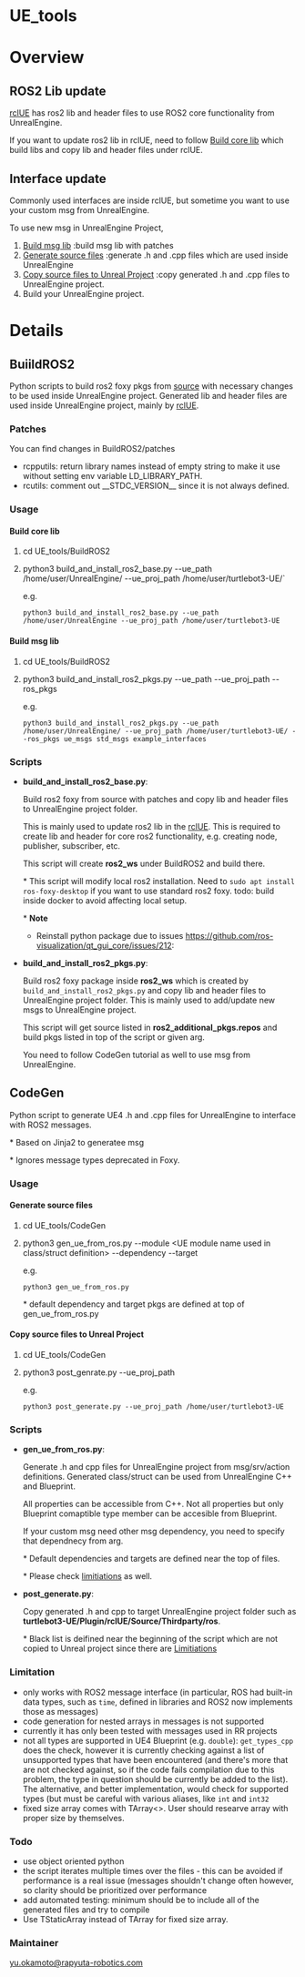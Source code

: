 UE_tools
==========

# Overview

## ROS2 Lib update

[rclUE](https://github.com/rapyuta-robotics/rclUE) has ros2 lib and header files to use ROS2 core 
    functionality from UnrealEngine. 
    
If you want to update ros2 lib in rclUE, need to follow [Build core lib](#build-core-lib) which build libs and copy lib and header files under rclUE.

## Interface update

Commonly used interfaces are inside rclUE, but sometime you want to use your custom msg from UnrealEngine.

To use new msg in UnrealEngine Project,

1. [Build msg lib](#build-msg-lib) :build msg lib with patches
2. [Generate source files](#generate-source-files) :generate .h and .cpp files which are used inside UnrealEngine
3. [Copy source files to Unreal Project](#copy-source-files-to-unreal-project) :copy generated .h and .cpp files to UnrealEngine project.
4. Build your UnrealEngine project.
 

# Details

## BuiildROS2
Python scripts to build ros2 foxy pkgs from [source](https://docs.ros.org/en/foxy/Installation/Ubuntu-Development-Setup.html) with necessary changes to be used inside UnrealEngine project. Generated lib and header files are used inside UnrealEngine project, mainly by [rclUE](https://github.com/rapyuta-robotics/rclUE).

### Patches
You can find changes in BuildROS2/patches
- rcpputils: return library names instead of empty string to make it use without setting env variable LD_LIBRARY_PATH.
- rcutils: comment out \_\_STDC_VERSION\_\_ since it is not always defined.

### Usage
#### Build core lib

1. cd UE_tools/BuildROS2 
2. python3 build_and_install_ros2_base.py --ue_path /home/user/UnrealEngine/ --ue_proj_path /home/user/turtlebot3-UE/`

    e.g. 

    `python3 build_and_install_ros2_base.py --ue_path /home/user/UnrealEngine --ue_proj_path /home/user/turtlebot3-UE`

#### Build msg lib
    
1. cd UE_tools/BuildROS2
2. python3 build_and_install_ros2_pkgs.py --ue_path <path to UnrealEngine> --ue_proj_path <path to UnrealEngine project>  --ros_pkgs <target pkgs>

    e.g. 

    `python3 build_and_install_ros2_pkgs.py --ue_path /home/user/UnrealEngine/ --ue_proj_path /home/user/turtlebot3-UE/ --ros_pkgs ue_msgs std_msgs example_interfaces`

### Scripts
- **build_and_install_ros2_base.py**: 
    
    Build ros2 foxy from source with patches and copy lib and header files to UnrealEngine project folder. 
    
    This is mainly used to update ros2 lib in the [rclUE](https://github.com/rapyuta-robotics/rclUE). This is required to create lib and header for core ros2 functionality, e.g. creating node, publisher, subscriber, etc.


    This script will create **ros2_ws** under BuildROS2 and build there.
    
    \* This script will modify local ros2 installation. Need to `sudo apt install ros-foxy-desktop` if you want to use standard ros2 foxy. todo: build inside docker to avoid affecting local setup.
    

    \* **Note**
    
    - Reinstall python package due to issues https://github.com/ros-visualization/qt_gui_core/issues/212:


- **build_and_install_ros2_pkgs.py**: 
    
    Build ros2 foxy package inside **ros2_ws** which is created by `build_and_install_ros2_pkgs.py` and copy lib and header files to UnrealEngine project folder. This is mainly used to add/update new msgs to UnrealEngine project.

    This script will get source listed in **ros2_additional_pkgs.repos** and build pkgs listed in top of the script or given arg.

    You need to follow CodeGen tutorial as well to use msg from UnrealEngine.

## CodeGen
Python script to generate UE4 .h and .cpp files for UnrealEngine to interface with ROS2 messages.

\* Based on Jinja2 to generatee msg

\* Ignores message types deprecated in Foxy.

### Usage

#### Generate source files
1. cd UE_tools/CodeGen
2. python3 gen_ue_from_ros.py --module <UE module name used in class/struct definition> --dependency <path to ros2 dependency pkgs> --target <names of target pkgs>

    e.g.

    `python3 gen_ue_from_ros.py`

    \* default dependency and target pkgs are defined at top of gen_ue_from_ros.py

#### Copy source files to Unreal Project
1. cd UE_tools/CodeGen
2. python3 post_genrate.py --ue_proj_path <path to UnrealEngine project> 

    e.g.

    `python3 post_generate.py --ue_proj_path /home/user/turtlebot3-UE`



### Scripts
- **gen_ue_from_ros.py**: 

    Generate .h and cpp files for UnrealEngine project from msg/srv/action definitions. Generated class/struct can be used from UnrealEngine C++ and Blueprint. 
    
    All properties can be accessible from C++. Not all properties but only Blueprint comaptible type member can be accesible from  Blueprint.

    If your custom msg need other msg dependency, you need to specify that dependnecy from arg.

    \* Default dependencies and targets are defined near the top of files.


    \* Please check [limitiations](#limitation) as well.

- **post_generate.py**: 

    Copy generated .h and cpp to target UnrealEngine project folder such as **turtlebot3-UE/Plugin/rclUE/Source/Thirdparty/ros**. 

    \* Black list is deifined near the beginning of the script which are not copied to Unreal project since there are [Limitiations](#limitation)

### Limitation
- only works with ROS2 message interface (in particular, ROS had built-in data types, such as `time`, defined in libraries and ROS2 now implements those as messages)
- code generation for nested arrays in messages is not supported
- currently it has only been tested with messages used in RR projects
- not all types are supported in UE4 Blueprint (e.g. `double`): `get_types_cpp` does the check, however it is currently checking against a list of unsupported types that have been encountered (and there's more that are not checked against, so if the code fails compilation due to this problem, the type in question should be currently be added to the list). The alternative, and better implementation, would check for supported types (but must be careful with various aliases, like `int` and `int32`
- fixed size array comes with TArray<>. User should researve array with proper size by themselves.

### Todo
- use object oriented python
- the script iterates multiple times over the files - this can be avoided if performance is a real issue (messages shouldn't change often however, so clarity should be prioritized over performance
- add automated testing: minimum should be to include all of the generated files and try to compile
- Use TStaticArray instead of TArray for fixed size array.

### Maintainer
yu.okamoto@rapyuta-robotics.com
